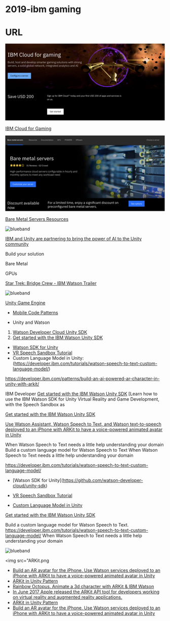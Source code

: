 # 2019-ibm gaming

# URL 

<img src="IBMGame.png">

[IBM Cloud for Gaming](https://www.ibm.com/cloud/gaming)

<img src="BareMetal.png">

[Bare Metal Servers Resources](https://www.ibm.com/cloud/bare-metal-servers/resources)

<img src="https://farm5.staticflickr.com/4503/37148677233_71edc5a37b_o.png" width="1041" height="53" alt="blueband">

[IBM and Unity are partnering to bring the power of AI to the Unity community](https://blogs.unity3d.com/2018/02/20/bringing-the-power-of-ai-to-developers-with-the-ibm-watson-unity-sdk/)

Build your solution

Bare Metal

GPUs


[Star Trek: Bridge Crew - IBM Watson Trailer](https://youtu.be/6hDkkELJTZU)


<img src="https://farm5.staticflickr.com/4503/37148677233_71edc5a37b_o.png" width="1041" height="53" alt="blueband">

[Unity Game Engine](https://unity.com)

* [Mobile Code Patterns](https://developer.ibm.com/patterns/category/mobile/)

* Unity and Watson

1. [Watson Developer Cloud Unity SDK](https://github.com/watson-developer-cloud/unity-sdk)
2. [Get started with the IBM Watson Unity SDK](https://developer.ibm.com/tutorials/use-ibm-watson-sdk-with-unity/)

* [Watson SDK for Unity](https://github.com/watson-developer-cloud/unity-sdk)
* [VR Speech Sandbox Tutorial](https://developer.ibm.com/tutorials/use-ibm-watson-sdk-with-unity/)
* Custom Language Model in Unity: (https://developer.ibm.com/tutorials/watson-speech-to-text-custom-language-model/)

https://developer.ibm.com/patterns/build-an-ai-powered-ar-character-in-unity-with-arkit/

IBM Developer
[Get started with the IBM Watson Unity SDK](https://developer.ibm.com/tutorials/use-ibm-watson-sdk-with-unity/)
[Learn how to use the IBM Watson SDK for Unity Virtual Reality and Game Development, with the Speech Sandbox as

[Get started with the IBM Watson Unity SDK](https://developer.ibm.com/tutorials/use-ibm-watson-sdk-with-unity/)

[Use Watson Assistant, Watson Speech to Text, and Watson text-to-speech deployed to an iPhone with ARKit to have a voice-powered animated avatar in Unity](https://developer.ibm.com/tutorials/watson-speech-to-text-custom-language-model/)

When Watson Speech to Text needs a little help understanding your domain
Build a custom language model for Watson Speech to Text
When Watson Speech to Text needs a little help understanding your domain

https://developer.ibm.com/tutorials/watson-speech-to-text-custom-language-model/

* [Watson SDK for Unity[(https://github.com/watson-developer-cloud/unity-sdk)
* [VR Speech Sandbox Tutorial](https://developer.ibm.com/tutorials/use-ibm-watson-sdk-with-unity/)

* [Custom Language Model in Unity](https://developer.ibm.com/tutorials/watson-speech-to-text-custom-language-model/)

[Get started with the IBM Watson Unity SDK](https://developer.ibm.com/tutorials/use-ibm-watson-sdk-with-unity)

Build a custom language model for Watson Speech to Text. https://developer.ibm.com/tutorials/watson-speech-to-text-custom-language-model/  When Watson Speech to Text needs a little help understanding your domain

<img src="https://farm5.staticflickr.com/4503/37148677233_71edc5a37b_o.png" width="1041" height="53" alt="blueband">

<img src="ARKit.png

* [Build an AR avatar for the iPhone. Use Watson services deployed to an iPhone with ARKit to have a voice-powered animated avatar in Unity](https://developer.ibm.com/patterns/build-an-ai-powered-ar-character-in-unity-with-arkit/)
* [ARKit in Unity Pattern](https://developer.ibm.com/patterns/build-an-ai-powered-ar-character-in-unity-with-arkit/)
* [Rainbow Octopus. Animate a 3d character with ARKit & IBM Watson](https://www.ibm.com/blogs/emerging-technology/rainbow-octopus/) 
* [In June 2017 Apple released the ARKit API tool for developers working on virtual reality and augmented reality applications.](https://developer.apple.com/arkit/)
* [ARKit in Unity Pattern](https://developer.ibm.com/patterns/build-an-ai-powered-ar-character-in-unity-with-arkit/)
* [Build an AR avatar for the iPhone. Use Watson services deployed to an iPhone with ARKit to have a voice-powered animated avatar in Unity](https://developer.ibm.com/patterns/build-an-ai-powered-ar-character-in-unity-with-arkit/)
